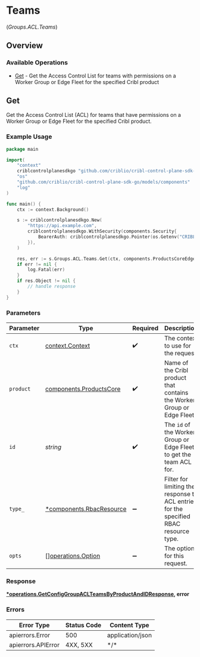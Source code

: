 # Teams
(*Groups.ACL.Teams*)

## Overview

### Available Operations

* [Get](#get) - Get the Access Control List for teams with permissions on a Worker Group or Edge Fleet for the specified Cribl product

## Get

Get the Access Control List (ACL) for teams that have permissions on a Worker Group or Edge Fleet for the specified Cribl product.

### Example Usage

<!-- UsageSnippet language="go" operationID="getConfigGroupAclTeamsByProductAndId" method="get" path="/products/{product}/groups/{id}/acl/teams" -->
```go
package main

import(
	"context"
	criblcontrolplanesdkgo "github.com/criblio/cribl-control-plane-sdk-go"
	"os"
	"github.com/criblio/cribl-control-plane-sdk-go/models/components"
	"log"
)

func main() {
    ctx := context.Background()

    s := criblcontrolplanesdkgo.New(
        "https://api.example.com",
        criblcontrolplanesdkgo.WithSecurity(components.Security{
            BearerAuth: criblcontrolplanesdkgo.Pointer(os.Getenv("CRIBLCONTROLPLANE_BEARER_AUTH")),
        }),
    )

    res, err := s.Groups.ACL.Teams.Get(ctx, components.ProductsCoreEdge, "<id>", components.RbacResourceMacros.ToPointer())
    if err != nil {
        log.Fatal(err)
    }
    if res.Object != nil {
        // handle response
    }
}
```

### Parameters

| Parameter                                                                             | Type                                                                                  | Required                                                                              | Description                                                                           |
| ------------------------------------------------------------------------------------- | ------------------------------------------------------------------------------------- | ------------------------------------------------------------------------------------- | ------------------------------------------------------------------------------------- |
| `ctx`                                                                                 | [context.Context](https://pkg.go.dev/context#Context)                                 | :heavy_check_mark:                                                                    | The context to use for the request.                                                   |
| `product`                                                                             | [components.ProductsCore](../../models/components/productscore.md)                    | :heavy_check_mark:                                                                    | Name of the Cribl product that contains the Worker Group or Edge Fleet.               |
| `id`                                                                                  | *string*                                                                              | :heavy_check_mark:                                                                    | The <code>id</code> of the Worker Group or Edge Fleet to get the team ACL for.        |
| `type_`                                                                               | [*components.RbacResource](../../models/components/rbacresource.md)                   | :heavy_minus_sign:                                                                    | Filter for limiting the response to ACL entries for the specified RBAC resource type. |
| `opts`                                                                                | [][operations.Option](../../models/operations/option.md)                              | :heavy_minus_sign:                                                                    | The options for this request.                                                         |

### Response

**[*operations.GetConfigGroupACLTeamsByProductAndIDResponse](../../models/operations/getconfiggroupaclteamsbyproductandidresponse.md), error**

### Errors

| Error Type         | Status Code        | Content Type       |
| ------------------ | ------------------ | ------------------ |
| apierrors.Error    | 500                | application/json   |
| apierrors.APIError | 4XX, 5XX           | \*/\*              |